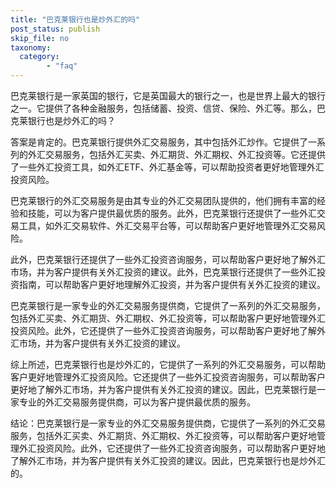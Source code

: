 ```yaml
---
title: "巴克莱银行也是炒外汇的吗"
post_status: publish
skip_file: no
taxonomy:
  category:
        - "faq"
---
```


巴克莱银行是一家英国的银行，它是英国最大的银行之一，也是世界上最大的银行之一。它提供了各种金融服务，包括储蓄、投资、信贷、保险、外汇等。那么，巴克莱银行也是炒外汇的吗？

答案是肯定的。巴克莱银行提供外汇交易服务，其中包括外汇炒作。它提供了一系列的外汇交易服务，包括外汇买卖、外汇期货、外汇期权、外汇投资等。它还提供了一些外汇投资工具，如外汇ETF、外汇基金等，可以帮助投资者更好地管理外汇投资风险。

巴克莱银行的外汇交易服务是由其专业的外汇交易团队提供的，他们拥有丰富的经验和技能，可以为客户提供最优质的服务。此外，巴克莱银行还提供了一些外汇交易工具，如外汇交易软件、外汇交易平台等，可以帮助客户更好地管理外汇交易风险。

此外，巴克莱银行还提供了一些外汇投资咨询服务，可以帮助客户更好地了解外汇市场，并为客户提供有关外汇投资的建议。此外，巴克莱银行还提供了一些外汇投资指南，可以帮助客户更好地理解外汇投资，并为客户提供有关外汇投资的建议。

巴克莱银行是一家专业的外汇交易服务提供商，它提供了一系列的外汇交易服务，包括外汇买卖、外汇期货、外汇期权、外汇投资等，可以帮助客户更好地管理外汇投资风险。此外，它还提供了一些外汇投资咨询服务，可以帮助客户更好地了解外汇市场，并为客户提供有关外汇投资的建议。

综上所述，巴克莱银行也是炒外汇的，它提供了一系列的外汇交易服务，可以帮助客户更好地管理外汇投资风险。它还提供了一些外汇投资咨询服务，可以帮助客户更好地了解外汇市场，并为客户提供有关外汇投资的建议。因此，巴克莱银行是一家专业的外汇交易服务提供商，可以为客户提供最优质的服务。

结论：巴克莱银行是一家专业的外汇交易服务提供商，它提供了一系列的外汇交易服务，包括外汇买卖、外汇期货、外汇期权、外汇投资等，可以帮助客户更好地管理外汇投资风险。此外，它还提供了一些外汇投资咨询服务，可以帮助客户更好地了解外汇市场，并为客户提供有关外汇投资的建议。因此，巴克莱银行也是炒外汇的。
